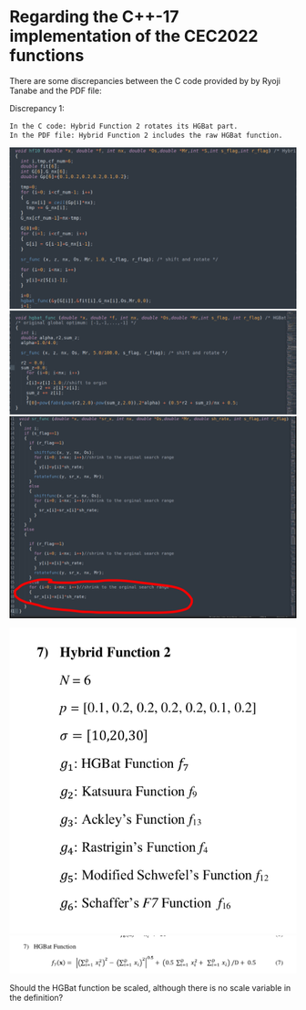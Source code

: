 # Regarding the C++-17 implementation of the CEC2022 functions

There are some discrepancies between the C code provided by by Ryoji Tanabe and the PDF file:

Discrepancy 1:
```
In the C code: Hybrid Function 2 rotates its HGBat part.
In the PDF file: Hybrid Function 2 includes the raw HGBat function.
```

![](hf10.png)
![](ccode.png)
![](srx.png)

![](hgbat.png)
![](f7.png)

Should the HGBat function be scaled, although there is no scale variable in the definition?

